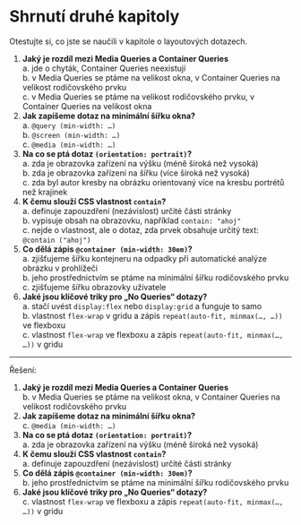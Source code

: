 # Shrnutí druhé kapitoly

Otestujte si, co jste se naučili v kapitole o layoutových dotazech.

1. **Jaký je rozdíl mezi Media Queries a Container Queries**  
a. jde o chyták, Container Queries neexistují  
b. v Media Queries se ptáme na velikost okna, v Container Queries na velikost rodičovského prvku  
c. v Media Queries se ptáme na velikost rodičovského prvku, v Container Queries na velikost okna  
1. **Jak zapíšeme dotaz na minimální šířku okna?**  
a. `@query (min-width: …)`  
b. `@screen (min-width: …)`  
c. `@media (min-width: …)`  
1. **Na co se ptá dotaz `(orientation: portrait)`?**  
a. zda je obrazovka zařízení na výšku (méně široká než vysoká)  
b. zda je obrazovka zařízení na šířku (více široká než vysoká)  
c. zda byl autor kresby na obrázku orientovaný více na kresbu portrétů než krajinek  
1. **K čemu slouží CSS vlastnost `contain`?**  
a. definuje zapouzdření (nezávislost) určité části stránky  
b. vypisuje obsah na obrazovku, například `contain: "ahoj"`  
c. nejde o vlastnost, ale o dotaz, zda prvek obsahuje určitý text: `@contain ("ahoj")`
1. **Co dělá zápis `@container (min-width: 30em)`?**  
a. zjišťujeme šířku kontejneru na odpadky při automatické analýze obrázku v prohlížeči  
b. jeho prostřednictvím se ptáme na minimální šířku rodičovského prvku  
c. zjišťujeme šířku obrazovky uživatele
1. **Jaké jsou klíčové triky pro „No Queries“ dotazy?**  
a. stačí uvést `display:flex` nebo `display:grid` a funguje to samo  
b. vlastnost `flex-wrap` v gridu a zápis `repeat(auto-fit, minmax(…, …))` ve flexboxu  
c. vlastnost `flex-wrap` ve flexboxu a zápis `repeat(auto-fit, minmax(…, …))` v gridu  

---

Řešení:

1. **Jaký je rozdíl mezi Media Queries a Container Queries**  
b. v Media Queries se ptáme na velikost okna, v Container Queries na velikost rodičovského prvku  
1. **Jak zapíšeme dotaz na minimální šířku okna?**  
c. `@media (min-width: …)`  
1. **Na co se ptá dotaz `(orientation: portrait)`?**  
a. zda je obrazovka zařízení na výšku (méně široká než vysoká)  
1. **K čemu slouží CSS vlastnost `contain`?**  
a. definuje zapouzdření (nezávislost) určité části stránky  
1. **Co dělá zápis `@container (min-width: 30em)`?**  
b. jeho prostřednictvím se ptáme na minimální šířku rodičovského prvku  
1. **Jaké jsou klíčové triky pro „No Queries“ dotazy?**  
c. vlastnost `flex-wrap` ve flexboxu a zápis `repeat(auto-fit, minmax(…, …))` v gridu  
